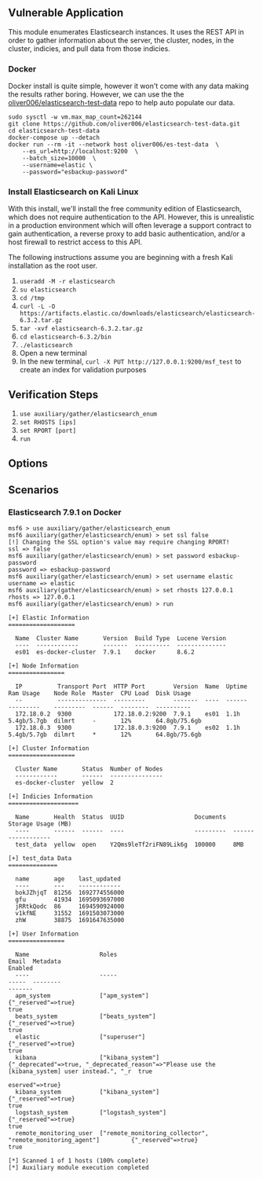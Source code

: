 ## Vulnerable Application

This module enumerates Elasticsearch instances. It uses the REST API
in order to gather information about the server, the cluster, nodes,
in the cluster, indicies, and pull data from those indicies.

### Docker

Docker install is quite simple, however it won't come with any data making the results rather boring.
However, we can use the the [oliver006/elasticsearch-test-data](https://github.com/oliver006/elasticsearch-test-data)
repo to help auto populate our data.

```
sudo sysctl -w vm.max_map_count=262144
git clone https://github.com/oliver006/elasticsearch-test-data.git
cd elasticsearch-test-data
docker-compose up --detach
docker run --rm -it --network host oliver006/es-test-data  \
    --es_url=http://localhost:9200  \
    --batch_size=10000  \
    --username=elastic \
    --password="esbackup-password"
```


### Install Elasticsearch on Kali Linux
With this install, we'll install the free community edition of Elasticsearch, which does not require authentication to the API. However,
this is unrealistic in a production environment which will often leverage a support contract to gain authentication, a reverse proxy to
add basic authentication, and/or a host firewall to restrict access to this API.

The following instructions assume you are beginning with a fresh Kali installation as the root user.

1. `useradd -M -r elasticsearch`
2. `su elasticsearch`
3. `cd /tmp`
4. `curl -L -O https://artifacts.elastic.co/downloads/elasticsearch/elasticsearch-6.3.2.tar.gz`
5. `tar -xvf elasticsearch-6.3.2.tar.gz`
6. `cd elasticsearch-6.3.2/bin`
7. `./elasticsearch`
8. Open a new terminal
9. In the new terminal, `curl -X PUT http://127.0.0.1:9200/msf_test` to create an index for validation purposes

## Verification Steps
1. `use auxiliary/gather/elasticsearch_enum`
2. `set RHOSTS [ips]`
3. `set RPORT [port]`
4. `run`

## Options

## Scenarios
### Elasticsearch 7.9.1 on Docker
```
msf6 > use auxiliary/gather/elasticsearch_enum
msf6 auxiliary(gather/elasticsearch/enum) > set ssl false
[!] Changing the SSL option's value may require changing RPORT!
ssl => false
msf6 auxiliary(gather/elasticsearch/enum) > set password esbackup-password
password => esbackup-password
msf6 auxiliary(gather/elasticsearch/enum) > set username elastic
username => elastic
msf6 auxiliary(gather/elasticsearch/enum) > set rhosts 127.0.0.1
rhosts => 127.0.0.1
msf6 auxiliary(gather/elasticsearch/enum) > run

[+] Elastic Information
===================

  Name  Cluster Name       Version  Build Type  Lucene Version
  ----  ------------       -------  ----------  --------------
  es01  es-docker-cluster  7.9.1    docker      8.6.2

[+] Node Information
================

  IP          Transport Port  HTTP Port        Version  Name  Uptime  Ram Usage    Node Role  Master  CPU Load  Disk Usage
  --          --------------  ---------        -------  ----  ------  ---------    ---------  ------  --------  ----------
  172.18.0.2  9300            172.18.0.2:9200  7.9.1    es01  1.1h    5.4gb/5.7gb  dilmrt     -       12%       64.8gb/75.6gb
  172.18.0.3  9300            172.18.0.3:9200  7.9.1    es02  1.1h    5.4gb/5.7gb  dilmrt     *       12%       64.8gb/75.6gb

[+] Cluster Information
===================

  Cluster Name       Status  Number of Nodes
  ------------       ------  ---------------
  es-docker-cluster  yellow  2

[+] Indicies Information
====================

  Name       Health  Status  UUID                    Documents  Storage Usage (MB)
  ----       ------  ------  ----                    ---------  ------------------
  test_data  yellow  open    Y2Qms9leTf2riFN89Lik6g  100000     8MB

[+] test_data Data
==============

  name       age    last_updated
  ----       ---    ------------
  bokJZhjqT  81256  1692774556000
  gfu        41934  1695093697000
  jRRtkQodc  86     1694590924000
  v1kfNE     31552  1691503073000
  zhW        38875  1691647635000

[+] User Information
================

  Name                    Roles                                                       Email  Metadata                                                                                         Enabled
  ----                    -----                                                       -----  --------                                                                                         -------
  apm_system              ["apm_system"]                                                     {"_reserved"=>true}                                                                              true
  beats_system            ["beats_system"]                                                   {"_reserved"=>true}                                                                              true
  elastic                 ["superuser"]                                                      {"_reserved"=>true}                                                                              true
  kibana                  ["kibana_system"]                                                  {"_deprecated"=>true, "_deprecated_reason"=>"Please use the [kibana_system] user instead.", "_r  true
                                                                                             eserved"=>true}
  kibana_system           ["kibana_system"]                                                  {"_reserved"=>true}                                                                              true
  logstash_system         ["logstash_system"]                                                {"_reserved"=>true}                                                                              true
  remote_monitoring_user  ["remote_monitoring_collector", "remote_monitoring_agent"]         {"_reserved"=>true}                                                                              true

[*] Scanned 1 of 1 hosts (100% complete)
[*] Auxiliary module execution completed
```

